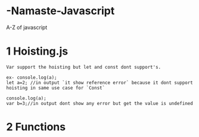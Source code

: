 # -Namaste-Javascript

A-Z of javascript

# 1 Hoisting.js
`Var support the hoisting but let and const dont support's.`

    ex- console.log(a);
    let a=2; //in output `it show reference error` because it dont support hoisting in same use case for `Const`

    console.log(a);
    var b=3;//in output dont show any error but get the value is undefined
# 2 Functions    
